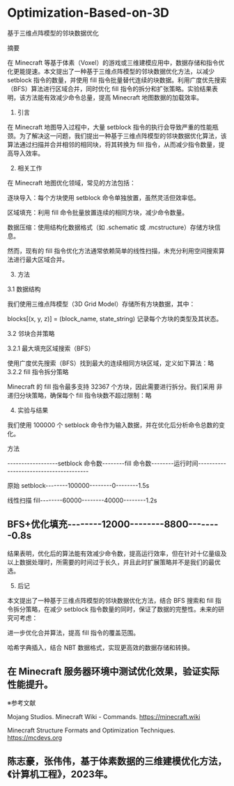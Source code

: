 # Optimization-Based-on-3D
基于三维点阵模型的邻块数据优化

摘要

在 Minecraft 等基于体素（Voxel）的游戏或三维建模应用中，数据存储和指令优化更能提速。本文提出了一种基于三维点阵模型的邻块数据优化方法，以减少 setblock 指令的数量，并使用 fill 指令批量替代连续的块数据。利用广度优先搜索（BFS）算法进行区域合并，同时优化 fill 指令的拆分和扩张策略。实验结果表明，该方法能有效减少命令总量，提高 Minecraft 地图数据的加载效率。
1. 引言

在 Minecraft 地图导入过程中，大量 setblock 指令的执行会导致严重的性能瓶颈。为了解决这一问题，我们提出一种基于三维点阵模型的邻块数据优化算法，该算法通过扫描并合并相邻的相同块，将其转换为 fill 指令，从而减少指令数量，提高导入效率。

2. 相关工作

在 Minecraft 地图优化领域，常见的方法包括：

逐块导入：每个方块使用 setblock 命令单独放置，虽然灵活但效率低。

区域填充：利用 fill 命令批量放置连续的相同方块，减少命令数量。

数据压缩：使用结构化数据格式（如 .schematic 或 .mcstructure）存储方块信息。

然而，现有的 fill 指令优化方法通常依赖简单的线性扫描，未充分利用空间搜索算法进行最大区域合并。

3. 方法

3.1 数据结构

我们使用三维点阵模型（3D Grid Model）存储所有方块数据，其中：

blocks[(x, y, z)] = (block_name, state_string) 记录每个方块的类型及其状态。

3.2 邻块合并策略

3.2.1 最大填充区域搜索（BFS）

使用广度优先搜索（BFS）找到最大的连续相同方块区域，定义如下算法：略
3.2.2 fill 指令拆分策略

Minecraft 的 fill 指令最多支持 32367 个方块，因此需要进行拆分。我们采用 非递归分块策略，确保每个 fill 指令块数不超过限制：略

4. 实验与结果

我们使用 100000 个 setblock 命令作为输入数据，并在优化后分析命令总数的变化。

方法

------------------setblock 命令数--------fill 命令数--------运行时间---------------------------------------

原始 setblock--------100000--------0--------1.5s

线性扫描 fill--------60000--------40000--------1.2s

BFS+优化填充--------12000--------8800--------0.8s
----------------------------------------------------------------------------------------------------

结果表明，优化后的算法能有效减少命令数，提高运行效率，但在针对十亿量级及以上数据处理时，所需要的时间过于长久，并且此时扩展策略并不是我们的最优选。

5. 后记

本文提出了一种基于三维点阵模型的邻块数据优化方法，结合 BFS 搜索和 fill 指令拆分策略，在减少 setblock 指令数量的同时，保证了数据的完整性。未来的研究可考虑：

进一步优化合并算法，提高 fill 指令的覆盖范围。

哈希字典插入，结合 NBT 数据格式，实现更高效的数据存储和转换。

在 Minecraft 服务器环境中测试优化效果，验证实际性能提升。
----------------------------------------------------------------------------------------------------
※参考文献

Mojang Studios. Minecraft Wiki - Commands. https://minecraft.wiki

Minecraft Structure Formats and Optimization Techniques. https://mcdevs.org

陈志豪，张伟伟，基于体素数据的三维建模优化方法，《计算机工程》，2023年。
----------------------------------------------------------------------------------------------------
